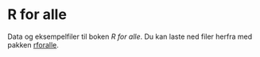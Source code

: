 # R for alle

Data og eksempelfiler til boken *R for alle*. Du kan laste ned filer herfra med pakken [rforalle](https://github.com/Hegghammer/rforalle).
